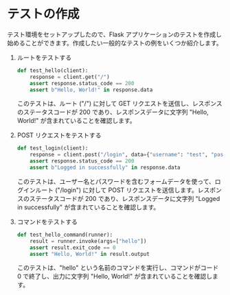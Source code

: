 # テストの作成

テスト環境をセットアップしたので、Flask アプリケーションのテストを作成し始めることができます。作成したい一般的なテストの例をいくつか紹介します。

1. ルートをテストする

   ```python
   def test_hello(client):
       response = client.get("/")
       assert response.status_code == 200
       assert b"Hello, World!" in response.data
   ```

   このテストは、ルート ("/") に対して GET リクエストを送信し、レスポンスのステータスコードが 200 であり、レスポンスデータに文字列 "Hello, World!" が含まれていることを確認します。

2. POST リクエストをテストする

   ```python
   def test_login(client):
       response = client.post("/login", data={"username": "test", "password": "pass"})
       assert response.status_code == 200
       assert b"Logged in successfully" in response.data
   ```

   このテストは、ユーザー名とパスワードを含むフォームデータを使って、ログインルート ("/login") に対して POST リクエストを送信します。レスポンスのステータスコードが 200 であり、レスポンスデータに文字列 "Logged in successfully" が含まれていることを確認します。

3. コマンドをテストする

   ```python
   def test_hello_command(runner):
       result = runner.invoke(args=["hello"])
       assert result.exit_code == 0
       assert "Hello, World!" in result.output
   ```

   このテストは、"hello" という名前のコマンドを実行し、コマンドがコード 0 で終了し、出力に文字列 "Hello, World!" が含まれていることを確認します。
